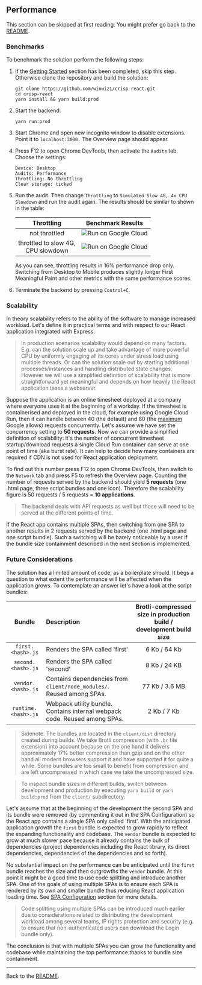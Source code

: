 ﻿
## Performance
This section can be skipped at first reading. You might prefer go back to the [README](../../README.md).
### Benchmarks
To benchmark the solution perform the following steps:

1. If the [Getting Started](../../README.md#getting-started) section has been completed, skip this step. Otherwise clone the repository and build the solution:
    ```
    git clone https://github.com/winwiz1/crisp-react.git
    cd crisp-react
    yarn install && yarn build:prod
    ```
2. Start the backend:
    ```
    yarn run:prod
    ```

3. Start Chrome and open new incognito window to disable extensions. Point it to `localhost:3000.`  The Overview page should appear.

4. Press F12 to open Chrome DevTools, then activate the `Audits` tab. Choose the settings:
    ```
    Device: Desktop
    Audits: Performance
    Throttling: No throttling
    Clear storage: ticked
   ```
5. Run the audit. Then change `Throttling` to `Simulated Slow 4G, 4x CPU Slowdown` and run the audit again. The results should be similar to shown in the table:

    | Throttling | Benchmark Results |
    | :---:| :---:|
    | not throttled | ![Run on Google Cloud](unimpeded.png) |
    | throttled to slow 4G,<br/>CPU slowdown | ![Run on Google Cloud](throttled.png) |

    As you can see, throttling results in 16% performance drop only. Switching from Desktop to Mobile produces slightly longer First Meaningful Paint and other metrics with the same performance scores.

6. Terminate the backend by pressing `Control+C`.

### Scalability
In theory scalability refers to the ability of the software to manage increased workload. Let's define it in practical terms and with respect to our React application integrated with Express.

>In production scenarios scalability would depend on many factors. E.g. can the solution scale up and take advantage of more powerful CPU by uniformly engaging all its cores under stress load using multiple threads. Or can the solution scale out by starting additional processes/instances and handling distributed state changes. However we will use a simplified definition of scalability that is more straightforward yet meaningful and depends on how heavily the React application taxes a webserver.

Suppose the application is an online timesheet deployed at a company where everyone uses it at the beginning of a workday. If the timesheet is containerised and deployed in the cloud, for example using Google Cloud Run, then it can handle between 40 (the default) and 80 (the [maximum](https://cloud.google.com/run/quotas) Google allows) requests concurrently. Let's assume we have set the concurrency setting to __50 requests__. Now we can provide a simplified definition of scalability: it's the number of concurrent timesheet startup/download requests a single Cloud Run container can serve at one point of time (aka burst rate). It can help to decide how many containers are required if CDN is not used for React application deployment.

To find out this number press F12 to open Chrome DevTools, then switch to the `Network` tab and press F5 to refresh the Overview page. Counting the number of requests served by the backend should yield __5 requests__ (one .html page, three script bundles and one icon). Therefore the scalability figure is 50 requests / 5 requests = __10 applications__.

> The backend deals with API requests as well but those will need to be served at the different points of time.

If the React app contains multiple SPAs, then switching from one SPA to another results in 2 requests served by the backend (one .html page and one script bundle). Such a switching will be barely noticeable by a user if the bundle size containment described in the next section is implemented.

### Future Considerations
The solution has a limited amount of code, as a boilerplate should. It begs a question to what extent the performance will be affected when the application grows. To contemplate an answer let's have a look at the script bundles:

| Bundle | Description | Brotli-compressed size in production build / development build size
| :---:| :---| :---:|
| `first.<hash>.js` | Renders the SPA called 'first' | 6 Kb / 64 Kb |
| `second.<hash>.js` | Renders the SPA called 'second' | 8 Kb / 24 KB |
| `vendor.<hash>.js` | Contains dependencies from `client/node_modules/`. Reused among SPAs.  | 77 Kb / 3.6 MB|
| `runtime.<hash>.js` | Webpack utility bundle. Contains internal webpack code. Reused among SPAs. | 2 Kb / 7 Kb |

>Sidenote. The bundles are located in the `client/dist` directory created during builds. We take Brotli compression (with `.br` file extension) into account because on the one hand it delivers approximately 17% better compression than gzip and on the other hand all modern browsers support it and have supported it for quite a while. Some bundles are too small to benefit from compression and are left uncompressed in which case we take the uncompressed size. 

>To inspect bundle sizes in different builds, switch between development and production by executing `yarn build` or `yarn build:prod` from the `client/` subdirectory.

Let's assume that at the beginning of the development the second SPA and its bundle were removed (by commenting it out in the SPA Configuration) so the React app contains a single SPA only called 'first'. With the anticipated application growth the `first` bundle is expected to grow rapidly to reflect the expanding functionality and codebase. The `vendor` bundle is expected to grow at much slower pace because it already contains the bulk of dependencies (project dependencies including the React library, its direct dependencies, dependencies of the dependencies and so forth).

No substantial impact on the performance can be anticipated until the `first` bundle reaches the size and then outgrowths the `vendor` bundle. At this point it might be a good time to use code splitting and introduce another SPA. One of the goals of using multiple SPAs is to ensure each SPA is rendered by its own and smaller bundle thus reducing React application loading time. See [SPA Configuration](../../README.md#spa-configuration) section for more details.

> Code splitting using multiple SPAs can be introduced much earlier due to considerations related to distributing the development workload among several teams, IP rights protection and security (e.g. to ensure that non-authenticated users can download the Login bundle only).

The conclusion is that with multiple SPAs you can grow the functionality and codebase while maintaining the top performance thanks to bundle size containment.

---
Back to the [README](../../README.md).

